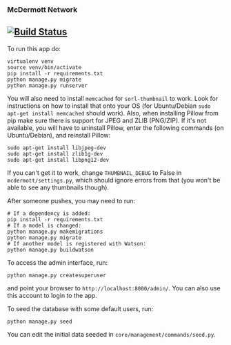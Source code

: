 ### McDermott Network
[![Build Status](https://travis-ci.org/mcdermott-scholars/mcdermott.svg?branch=master)](https://travis-ci.org/mcdermott-scholars/mcdermott)
---

To run this app do:

```
virtualenv venv
source venv/bin/activate
pip install -r requirements.txt
python manage.py migrate
python manage.py runserver
```

You will also need to install `memcached` for `sorl-thumbnail` to work. Look for instructions on how to install that onto your OS (for Ubuntu/Debian `sudo apt-get install memcached` should work). Also, when installing Pillow from pip make sure there is support for JPEG and ZLIB (PNG/ZIP). If it's not available, you will have to uninstall Pillow, enter the following commands (on Ubuntu/Debian), and reinstall Pillow:

```
sudo apt-get install libjpeg-dev
sudo apt-get install zlib1g-dev
sudo apt-get install libpng12-dev
```

If you can't get it to work, change `THUMBNAIL_DEBUG` to False in `mcdermott/settings.py`, which should ignore errors from that (you won't be able to see any thumbnails though). 

After someone pushes, you may need to run:

```
# If a dependency is added:
pip install -r requirements.txt
# If a model is changed:
python manage.py makemigrations
python manage.py migrate
# If another model is registered with Watson:
python manage.py buildwatson
```

To access the admin interface, run:

```
python manage.py createsuperuser
```

and point your browser to `http://localhost:8000/admin/`. You can also use this account to login to the app.

To seed the database with some default users, run:

```
python manage.py seed
```

You can edit the initial data seeded in `core/management/commands/seed.py`.
